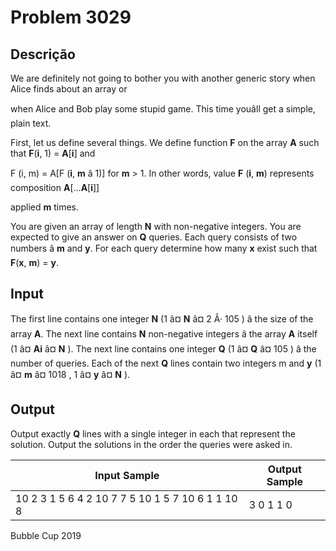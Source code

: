 # Problem 3029

Descrição
----------

We are definitely not going to bother you with another generic story when Alice finds about an array or  

when Alice and Bob play some stupid game. This time youâll get a simple, plain text.

First, let us define several things. We define function **F** on the array **A** such that **F**(**i**, 1) = **A**[**i**] and  

F (i, m) = A[F (**i**, **m** â 1)] for **m** > 1. In other words, value **F** (**i**, **m**) represents composition **A**[...**A**[**i**]]  

applied **m** times.

You are given an array of length **N** with non-negative integers. You are expected to give an answer on **Q** queries. Each query consists of two numbers â **m** and **y**. For each query determine how many **x** exist such that **F**(**x**, **m**) = **y**.

Input
-----

The first line contains one integer **N** (1 â¤ **N** â¤ 2 Â· 105 ) â the size of the array **A**. The next line contains **N** non-negative integers â the array **A** itself (1 â¤ **Ai** â¤ **N** ). The next line contains one integer **Q** (1 â¤ **Q** â¤ 105 ) â the number of queries. Each of the next **Q** lines contain two integers m and **y** (1 â¤ **m** â¤ 1018 , 1 â¤ **y** â¤ **N** ).

Output
------

Output exactly **Q** lines with a single integer in each that represent the solution. Output the solutions in the order the queries were asked in.


| Input Sample | Output Sample |
| --- | --- |
| 10 2 3 1 5 6 4 2 10 7 7 5 10 1 5 7 10 6 1 1 10 8 | 3 0 1 1 0 |

Bubble Cup 2019

